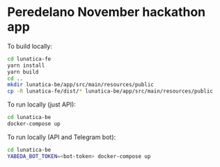 # Peredelano November hackathon app

To build locally:
```bash
cd lunatica-fe
yarn install
yarn build
cd ..
mkdir lunatica-be/app/src/main/resources/public
cp -R lunatica-fe/dist/* lunatica-be/app/src/main/resources/public
```

To run locally (just API):
```bash
cd lunatica-be
docker-compose up
```

To run locally (API and Telegram bot):
```bash
cd lunatica-be
YABEDA_BOT_TOKEN=<bot-token> docker-compose up
```

